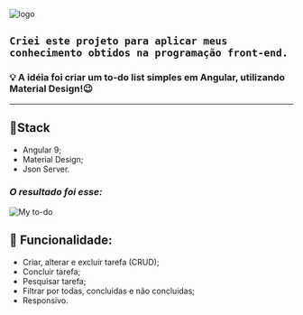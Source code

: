 ![logo](/src/assets/logo-tipo.png)

## `Criei este projeto para aplicar meus conhecimento obtidos na programação front-end.`

### 💡 A idéia foi criar um to-do list simples em Angular, utilizando Material Design!😉

----------------
## 📌**Stack**

- Angular 9;
- Material Design;
- Json Server.

### *O resultado foi esse:*
![My to-do](/src/assets/home.png)

## 📌 **Funcionalidade:**
- Criar, alterar e excluir tarefa (CRUD);
- Concluir tarefa;
- Pesquisar tarefa;
- Filtrar por todas, concluidas e não concluidas;
- Responsivo.




